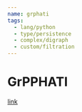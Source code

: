 ```yaml
---
name: grphati
tags:
  - lang/python
  - type/persistence
  - complex/digraph
  - custom/filtration
---
```


# GrPPHATI

[link](https://github.com/tomchaplin/grpphati)
